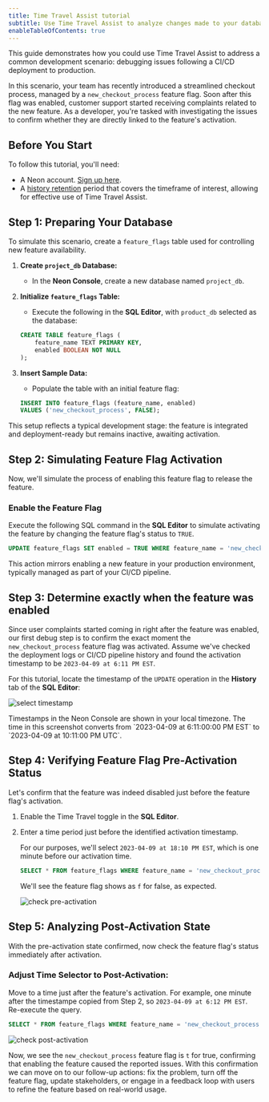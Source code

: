 ```yaml
---
title: Time Travel Assist tutorial
subtitle: Use Time Travel Assist to analyze changes made to your database over time
enableTableOfContents: true
---
```


This guide demonstrates how you could use Time Travel Assist to address a common development scenario: debugging issues following a CI/CD deployment to production.

In this scenario, your team has recently introduced a streamlined checkout process, managed by a `new_checkout_process` feature flag. Soon after this flag was enabled, customer support started receiving complaints related to the new feature. As a developer, you're tasked with investigating the issues to confirm whether they are directly linked to the feature's activation.

## Before You Start
To follow this tutorial, you'll need:
- A Neon account. [Sign up here](/docs/get-started-with-neon/signing-up).
- A [history retention](/docs/manage/projects#configure-history-retention) period that covers the timeframe of interest, allowing for effective use of Time Travel Assist.


## Step 1: Preparing Your Database
To simulate this scenario, create a `feature_flags` table used for controlling new feature availability.

1. **Create `project_db` Database:**
   - In the **Neon Console**, create a new database named `project_db`.

2. **Initialize `feature_flags` Table:**
   - Execute the following in the **SQL Editor**, with `product_db` selected as the database:

    ```sql
    CREATE TABLE feature_flags (
        feature_name TEXT PRIMARY KEY,
        enabled BOOLEAN NOT NULL
    );
    ```

3. **Insert Sample Data:**
   - Populate the table with an initial feature flag:

    ```sql
    INSERT INTO feature_flags (feature_name, enabled)
    VALUES ('new_checkout_process', FALSE);
    ```

This setup reflects a typical development stage: the feature is integrated and deployment-ready but remains inactive, awaiting activation.

## Step 2: Simulating Feature Flag Activation

Now, we'll simulate the process of enabling this feature flag to release the feature.

### Enable the Feature Flag

Execute the following SQL command in the **SQL Editor** to simulate activating the feature by changing the feature flag's status to `TRUE`.

```sql
UPDATE feature_flags SET enabled = TRUE WHERE feature_name = 'new_checkout_process';
```

This action mirrors enabling a new feature in your production environment, typically managed as part of your CI/CD pipeline.

## Step 3: Determine exactly when the feature was enabled

Since user complaints started coming in right after the feature was enabled, our first debug step is to confirm the exact moment the `new_checkout_process` feature flag was activated. Assume we've checked the deployment logs or CI/CD pipeline history and found the activation timestamp to be `2023-04-09 at 6:11 PM EST`.

For this tutorial, locate the timestamp of the `UPDATE` operation in the **History** tab of the **SQL Editor**:

![select timestamp](/docs/guides/time_travel_tutorial_activation.png)

<Admonition type="note">
Timestamps in the Neon Console are shown in your local timezone. The time in this screenshot converts from `2023-04-09 at 6:11:00:00 PM EST` to `2023-04-09 at 10:11:00 PM UTC`.
</Admonition>

## Step 4: Verifying Feature Flag Pre-Activation Status

Let's confirm that the feature was indeed disabled just before the feature flag's activation.

1. Enable the Time Travel toggle in the **SQL Editor**.

1. Enter a time period just before the identified activation timestamp.

    For our purposes, we'll select `2023-04-09 at 18:10 PM EST`, which is one minute before our activation time.

    ```sql
    SELECT * FROM feature_flags WHERE feature_name = 'new_checkout_process';
    ```

    We'll see the feature flag shows as `f` for false, as expected.

    ![check pre-activation](/docs/guides/time_travel_tutorial_before.png)

## Step 5: Analyzing Post-Activation State

With the pre-activation state confirmed, now check the feature flag's status immediately after activation.

### Adjust Time Selector to Post-Activation:

 Move to a time just after the feature's activation. For example, one minute after the timestampe copied from Step 2, so `2023-04-09 at 6:12 PM EST`. Re-execute the query.

```sql
SELECT * FROM feature_flags WHERE feature_name = 'new_checkout_process';
```

![check post-activation](/docs/guides/time_travel_tutorial_after.png)

 Now, we see the `new_checkout_process` feature flag is `t` for true, confirming that enabling the feature caused the reported issues. With this confirmation we can move on to our follow-up actions: fix the problem, turn off the feature flag, update stakeholders, or engage in a feedback loop with users to refine the feature based on real-world usage.
